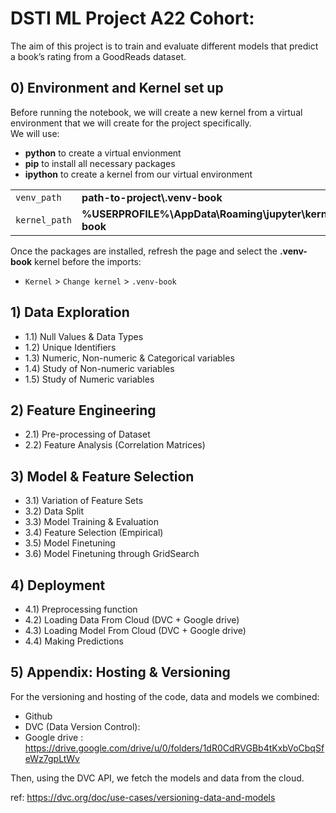 # ﻿DSTI ML Project A22 Cohort:
The aim of this project is to train and evaluate different models that predict a book’s rating from a GoodReads dataset.

## 0) Environment and Kernel set up
Before running the notebook, we will create a new kernel from a virtual environment that we will create for the project specifically.\
We will use:
- **python** to create a virtual envionment
- **pip** to install all necessary packages
- **ipython** to create a kernel from our virtual environment

|  |  |
| --- | --- |
| ```venv_path``` | **path-to-project\\.venv-book** |
| ```kernel_path``` | **%USERPROFILE%\\AppData\\Roaming\\jupyter\\kernels\\.venv-book** |  

Once the packages are installed, refresh the page and select the **.venv-book** kernel before the imports:
- `Kernel` > `Change kernel` > `.venv-book`

## 1) Data Exploration
- 1.1) Null Values & Data Types
- 1.2) Unique Identifiers
- 1.3) Numeric, Non-numeric & Categorical variables
- 1.4) Study of Non-numeric variables
- 1.5) Study of Numeric variables

## 2) Feature Engineering
- 2.1) Pre-processing of Dataset
- 2.2) Feature Analysis (Correlation Matrices)

## 3) Model & Feature Selection
- 3.1) Variation of Feature Sets
- 3.2) Data Split
- 3.3) Model Training & Evaluation
- 3.4) Feature Selection (Empirical)
- 3.5) Model Finetuning
- 3.6) Model Finetuning through GridSearch

## 4) Deployment
- 4.1) Preprocessing function
- 4.2) Loading Data From Cloud (DVC + Google drive)
- 4.3) Loading Model From Cloud (DVC + Google drive)
- 4.4) Making Predictions

## 5) Appendix: Hosting & Versioning
For the versioning and hosting of the code, data and models we combined:
- Github
- DVC (Data Version Control): 
- Google drive : https://drive.google.com/drive/u/0/folders/1dR0CdRVGBb4tKxbVoCbqSfeWz7gpLtWv

Then, using the DVC API, we fetch the models and data from the cloud.

ref: https://dvc.org/doc/use-cases/versioning-data-and-models